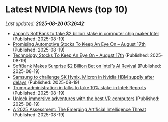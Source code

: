 # Latest NVIDIA News (top 10)
_Last updated: **2025-08-20 05:26:42**_

- [Japan’s SoftBank to take $2 billion stake in computer chip maker Intel](https://financialpost.com/pmn/japans-softbank-to-take-2-billion-stake-in-computer-chip-maker-intel) (Published: 2025-08-19)
- [Promising Automotive Stocks To Keep An Eye On – August 17th](https://www.etfdailynews.com/2025/08/19/promising-automotive-stocks-to-keep-an-eye-on-august-17th/) (Published: 2025-08-19)
- [Technology Stocks To Keep An Eye On – August 17th](https://www.etfdailynews.com/2025/08/19/technology-stocks-to-keep-an-eye-on-august-17th/) (Published: 2025-08-19)
- [SoftBank Makes Surprise $2 Billion Bet on Intel’s AI Revival](https://financialpost.com/pmn/business-pmn/softbank-makes-surprise-2-billion-bet-on-intels-ai-revival) (Published: 2025-08-19)
- [Samsung to challenge SK Hynix, Micron in Nvidia HBM supply after delays](https://www.digitimes.com/news/a20250818PD231/samsung-hbm-nvidia-sk-hynix-micron.html) (Published: 2025-08-19)
- [Trump administration in talks to take 10% stake in Intel: Reports](https://indianexpress.com/article/technology/trump-administration-in-talks-to-take-10-stake-in-intel-reports-10197779/) (Published: 2025-08-19)
- [Unlock immersive adventures with the best VR computers](https://www.bostonherald.com/2025/08/19/unlock-immersive-adventures-with-the-best-vr-computers/) (Published: 2025-08-19)
- [A 2025 Assessment: The Emerging Artificial Intelligence Threat](https://survivalblog.com/2025/08/19/assessing-the-emerging-artificial-intelligence-threat/) (Published: 2025-08-19)
